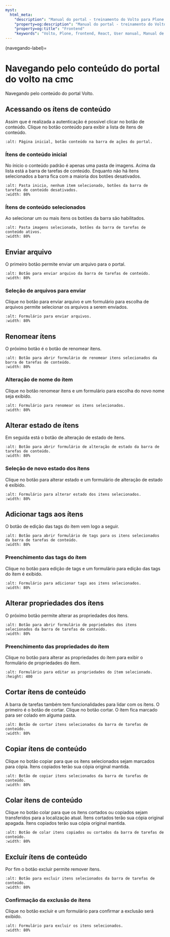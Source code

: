```yaml
---
myst:
  html_meta:
    "description": "Manual do portal - treinamento do Volto para Plone 6 da CMC. Navegando."
    "property=og:description": "Manual do portal - treinamento do Volto para Plone 6 da CMC. Navegando."
    "property=og:title": "Frontend"
    "keywords": "Volto, Plone, frontend, React, User manual, Manual de usuário, treinamento, navegar"
---
```



(navegando-label)=

# Navegando pelo conteúdo do portal do volto na cmc

Navegando pelo conteúdo do portal Volto.

## Acessando os ítens de conteúdo

Assim que é realizada a autenticação é possível clicar no botão de conteúdo. Clique no botão conteúdo para exibir a lista de ítens de conteúdo.

```{image} ./_static/training/navegar/inicio-botao-conteudo.png
:alt: Página inicial, botão conteúdo na barra de ações do portal.
```

### Ítens de conteúdo inicial

No ínicio o conteúdo padrão é apenas uma pasta de imagens. Acima da lista está a barra de tarefas de conteúdo. Enquanto não há ítens selecionados a barra fica com a maioria dos botões desativados.

```{image} ./_static/training/navegar/conteudo-pasta-inicio.png
:alt: Pasta inicio, nenhum item selecionado, botões da barra de tarefas de conteúdo desativados.
:width: 80%
```

### Ítens de conteúdo selecionados

Ao selecionar um ou mais ítens os botões da barra são habilitados.

```{image} ./_static/training/navegar/conteudo-pasta-inicio-selecao-objeto.png
:alt: Pasta imagens selecionada, botões da barra de tarefas de conteúdo ativos.
:width: 80%
``` 

## Enviar arquivo

O primeiro botão permite enviar um arquivo para o portal. 

```{image} ./_static/training/navegar/conteudo-pasta-inicio-botao-enviar.png
:alt: Botão para enviar arquivo da barra de tarefas de conteúdo.
:width: 80%
``` 

### Seleção de arquivos para enviar

Clique no botão para enviar arquivo e um formulário para escolha de arquivos permite selecionar os arquivos a serem enviados.

```{image} ./_static/training/navegar/conteudo-pasta-inicio-form-enviar-arquivo.png
:alt: Formulário para enviar arquivos.
:width: 80%
``` 

## Renomear ítens

O próximo botão é o botão de renomear ítens. 

```{image} ./_static/training/navegar/conteudo-pasta-inicio-botao-renomear.png
:alt: Botão para abrir formulário de renomear itens selecionados da barra de tarefas de conteúdo.
:width: 80%
``` 

### Alteração de nome do ítem

Clique no botão renomear ítens e um formulário para escolha do novo nome seja exibido.

```{image} ./_static/training/navegar/conteudo-pasta-inicio-form-renomear-item.png
:alt: Formulário para renomear os itens selecionados.
:width: 80%
``` 

## Alterar estado de ítens

Em seguida está o botão de alteração de estado de ítens.

```{image} ./_static/training/navegar/conteudo-pasta-inicio-botao-estado.png
:alt: Botão para abrir formulário de alteração de estado da barra de tarefas de conteúdo.
:width: 80%
``` 

### Seleção de novo estado dos ítens

Clique no botão para alterar estado e um formulário de alteração de estado é exibido.

```{image} ./_static/training/navegar/conteudo-pasta-inicio-alterar-estado.png
:alt: Formulário para alterar estado dos itens selecionados.
:width: 80%
``` 

## Adicionar tags aos ítens

O botão de edição das tags do ítem vem logo a seguir.

```{image} ./_static/training/navegar/conteudo-pasta-inicio-botao-tags.png
:alt: Botão para abrir formulário de tags para os itens selecionados da barra de tarefas de conteúdo.
:width: 80%
``` 

### Preenchimento das tags do ítem

Clique no botão para edição de tags e um formulário para edição das tags do ítem é exibido.

```{image} ./_static/training/navegar/conteudo-pasta-inicio-form-tags.png
:alt: Formulário para adicionar tags aos itens selecionados.
:width: 80%
``` 

## Alterar propriedades dos ítens

O próximo botão permite alterar as propriedades dos itens.

```{image} ./_static/training/navegar/conteudo-pasta-inicio-botao-propriedades.png
:alt: Botão para abrir formulário de popriedades dos itens selecionados da barra de tarefas de conteúdo.
:width: 80%
``` 

### Preenchimento das propriedades do ítem

Clique no botão para alterar as propriedades do ítem para exibir o formulário de propriedades do ítem.

```{image} ./_static/training/navegar/conteudo-pasta-inicio-form-propriedades-do-item.png
:alt: Formulário para editar as propriedades do ítem selecionado.
:height: 400
``` 

## Cortar ítens de conteúdo

A barra de tarefas também tem funcionalidades para lidar com os ítens. O primeiro é o botão de cortar. Clique no botão cortar. O ítem fica marcado para ser colado em alguma pasta.

```{image} ./_static/training/navegar/conteudo-pasta-inicio-botao-cortar.png
:alt: Botão de cortar itens selecionados da barra de tarefas de conteúdo.
:width: 80%
``` 

## Copiar ítens de conteúdo

Clique no botão copiar para que os ítens selecionados sejam marcados para cópia. Ítens copiados terão sua cópia original mantida. 
 
```{image} ./_static/training/navegar/conteudo-pasta-inicio-botao-copiar.png
:alt: Botão de copiar itens selecionados da barra de tarefas de conteúdo.
:width: 80%
``` 

## Colar ítens de conteúdo

Clique no botão colar para que os ítens cortados ou copiados sejam transferidos para a localização atual. Ítens cortados terão sua cópia original apagada. Ítens copiados terão sua cópia original mantida.

```{image} ./_static/training/navegar/conteudo-pasta-inicio-botao-colar.png
:alt: Botão de colar itens copiados ou cortados da barra de tarefas de conteúdo.
:width: 80%
``` 

## Excluir ítens de conteúdo

Por fim o botão excluir permite remover ítens.

```{image} ./_static/training/navegar/conteudo-pasta-inicio-botao-excluir.png
:alt: Botão para excluir itens selecionados da barra de tarefas de conteúdo.
:width: 80%
``` 

### Confirmação da exclusão de ítens

Clique no botão excluir e um formulário para confirmar a exclusão será exibido.

```{image} ./_static/training/navegar/conteudo-pasta-inicio-form-excluir.png
:alt: Formulário para excluir os itens selecionados.
:width: 80%
``` 
